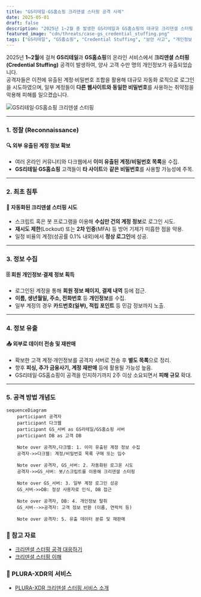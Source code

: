 ```yaml
---
title: "GS리테일·GS홈쇼핑 크리덴셜 스터핑 공격 사례"
date: 2025-05-01
draft: false
description: "2025년 1~2월 중 발생한 GS리테일과 GS홈쇼핑의 대규모 크리덴셜 스터핑 공격 개요와 공격 방식을 살펴봅니다."
featured_image: "cdn/threats/case-gs_credential_stuffing.png"
tags: ["GS리테일", "GS홈쇼핑", "Credential Stuffing", "보안 사고", "개인정보 유출", "웹 보안"]
---
```


2025년 **1~2월**에 걸쳐 **GS리테일**과 **GS홈쇼핑**의 온라인 서비스에서 **크리덴셜 스터핑(Credential Stuffing)** 공격이 발생하여, 양사 고객 수만 명의 개인정보가 유출되었습니다.  
공격자들은 이전에 유출된 계정·비밀번호 조합을 활용해 대규모 자동화 로직으로 로그인을 시도하였으며, 일부 계정들이 **다른 웹사이트와 동일한 비밀번호**를 사용하는 취약점을 악용해 피해를 일으켰습니다.

![GS리테일·GS홈쇼핑 크리덴셜 스터핑](https://blog.plura.io/cdn/threats/case-gs_credential_stuffing.png)

<!--more-->
---

### 1. **정찰 (Reconnaissance)**
#### 🔍 **외부 유출된 계정 정보 확보**
- 여러 온라인 커뮤니티와 다크웹에서 **이미 유출된 계정/비밀번호 목록**을 수집.
- **GS리테일**·**GS홈쇼핑** 고객들이 **타 사이트**와 **같은 비밀번호**를 사용할 가능성에 주목.

---

### 2. **최초 침투**
#### 🚨 **자동화된 크리덴셜 스터핑 시도**
- 스크립트 혹은 봇 프로그램을 이용해 **수십만 건의 계정 정보**로 로그인 시도.
- **재시도 제한**(Lockout) 또는 **2차 인증**(MFA) 등 방어 기제가 미흡한 점을 악용.
- 일정 비율의 계정(성공률 0.1% 내외)에서 **정상 로그인**에 성공.

---

### 3. **정보 수집**
#### 🗄️ **회원 개인정보·결제 정보 획득**
- 로그인된 계정을 통해 **회원 정보 페이지, 결제 내역** 등에 접근.
- **이름, 생년월일, 주소, 전화번호** 등 **개인정보**를 수집.
- 일부 계정의 경우 **카드번호(일부), 적립 포인트** 등 민감 정보까지 노출.

---

### 4. **정보 유출**
#### 📤 **외부로 데이터 전송 및 재판매**
- 확보한 고객 계정·개인정보를 공격자 서버로 전송 후 **별도 목록**으로 정리.
- 향후 **피싱, 추가 금융사기, 계정 재판매** 등에 활용될 가능성 높음.
- GS리테일·GS홈쇼핑이 공격을 인지하기까지 2주 이상 소요되면서 **피해 규모** 확대.

---

### 5. **공격 방법 개념도**

```mermaid
sequenceDiagram
    participant 공격자
    participant 다크웹
    participant GS_서버 as GS리테일/GS홈쇼핑 서버
    participant DB as 고객 DB

    Note over 공격자,다크웹: 1. 이미 유출된 계정 정보 수집
    공격자->>다크웹: 계정/비밀번호 목록 구매 또는 입수

    Note over 공격자, GS_서버: 2. 자동화된 로그온 시도
    공격자->>GS_서버: 봇/스크립트를 이용해 크리덴셜 스터핑

    Note over GS_서버: 3. 일부 계정 로그인 성공
    GS_서버->>DB: 정상 사용자로 인식, DB 접근

    Note over 공격자, DB: 4. 개인정보 탈취
    GS_서버-->>공격자: 고객 정보 반환 (이름, 연락처 등)

    Note over 공격자: 5. 유출 데이터 분류 및 재판매
````

### 📑 참고 자료

- [크리덴셜 스터핑 공격 대응하기](https://blog.plura.io/ko/respond/credential-stuffing-countermeasures/)  
- [크리덴셜 스터핑 이해](https://blog.plura.io/ko/respond/credential_stuffing/)

### 🌟 PLURA-XDR의 서비스
- [PLURA-XDR 크리덴셜 스터핑 서비스 소개](https://www.plura.io/underattack)  

